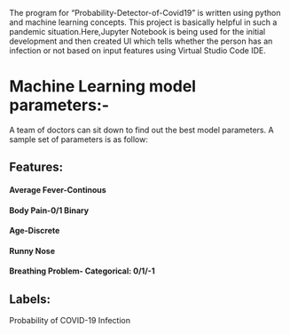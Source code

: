 The program for “Probability-Detector-of-Covid19” is written using python and machine learning concepts. This project is  basically helpful in such a pandemic situation.Here,Jupyter Notebook is being used for the initial development and then created UI which tells whether the person has an infection or not based on input features using Virtual Studio Code IDE.
# Machine Learning model parameters:-
A team of doctors can sit down to find out the best model parameters.
A sample set of parameters is as follow:
## Features:
#### Average Fever-Continous
#### Body Pain-0/1 Binary
#### Age-Discrete
#### Runny Nose
#### Breathing Problem- Categorical: 0/1/-1
## Labels:
Probability of COVID-19 Infection
